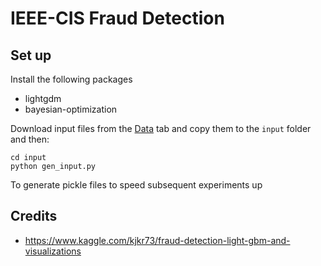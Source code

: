 # IEEE-CIS Fraud Detection

## Set up

Install the following packages
- lightgdm
- bayesian-optimization

Download input files from the [Data](https://www.kaggle.com/c/ieee-fraud-detection/data) tab and copy them to the `input` folder and then:

```
cd input
python gen_input.py
```

To generate pickle files to speed subsequent experiments up


## Credits
- https://www.kaggle.com/kjkr73/fraud-detection-light-gbm-and-visualizations